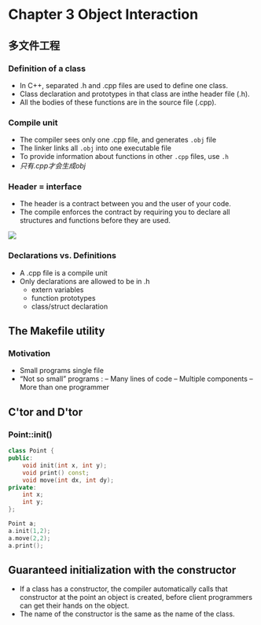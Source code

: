 # Chapter 3 Object Interaction

## 多文件工程

### Definition of a class

- In C++, separated .h and .cpp files are used to define one class.
- Class declaration and prototypes in that class are inthe header file (.h).
- All the bodies of these functions are in the source file (.cpp).

### Compile unit

- The compiler sees only one .cpp file, and generates `.obj` file
- The linker links all `.obj` into one executable file
- To provide information about functions in other `.cpp` files, use `.h`
- *只有.cpp才会生成obj*

### Header = interface

- The header is a contract between you and the user of your code.
- The compile enforces the contract by requiring you to declare all structures and functions before they are used.

<img src="https://blog-pic-thorin.oss-cn-hangzhou.aliyuncs.com/342c3783ef6657ef02f289f59241786.png"/>

### Declarations vs. Definitions

- A .cpp file is a compile unit
- Only declarations are allowed to be in .h 
    - extern variables
    - function prototypes 
    - class/struct declaration

## The Makefile utility

### Motivation

- Small programs single file
- “Not so small” programs :
    – Many lines of code
    – Multiple components
    – More than one programmer

## C'tor and D'tor

### Point::init()

```cpp
class Point {
public: 
    void init(int x, int y); 
    void print() const; 
    void move(int dx, int dy);
private: 
    int x; 
    int y;
};

Point a;
a.init(1,2);
a.move(2,2);
a.print();
```

## Guaranteed initialization with the constructor

- If a class has a constructor, the compiler automatically calls that constructor at the point an object is created, before client programmers can get their hands on the  object.
- The  name of the constructor is the same as the name of the class.

